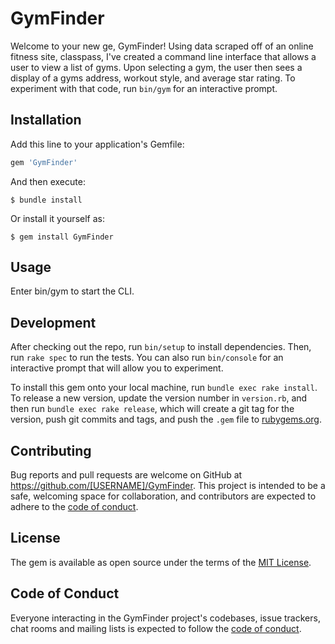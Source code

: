 # GymFinder

Welcome to your new ge, GymFinder! Using data scraped off of an online fitness site, classpass, I've created a command line interface that allows a user to view a list of gyms. Upon selecting a gym, the user then sees a display of a gyms address, workout style, and average star rating. To experiment with that code, run `bin/gym` for an interactive prompt.

## Installation

Add this line to your application's Gemfile:

```ruby
gem 'GymFinder'
```

And then execute:

    $ bundle install

Or install it yourself as:

    $ gem install GymFinder

## Usage

Enter bin/gym to start the CLI.

## Development

After checking out the repo, run `bin/setup` to install dependencies. Then, run `rake spec` to run the tests. You can also run `bin/console` for an interactive prompt that will allow you to experiment.

To install this gem onto your local machine, run `bundle exec rake install`. To release a new version, update the version number in `version.rb`, and then run `bundle exec rake release`, which will create a git tag for the version, push git commits and tags, and push the `.gem` file to [rubygems.org](https://rubygems.org).

## Contributing

Bug reports and pull requests are welcome on GitHub at https://github.com/[USERNAME]/GymFinder. This project is intended to be a safe, welcoming space for collaboration, and contributors are expected to adhere to the [code of conduct](https://github.com/[USERNAME]/GymFinder/blob/master/CODE_OF_CONDUCT.md).


## License

The gem is available as open source under the terms of the [MIT License](https://opensource.org/licenses/MIT).

## Code of Conduct

Everyone interacting in the GymFinder project's codebases, issue trackers, chat rooms and mailing lists is expected to follow the [code of conduct](https://github.com/[USERNAME]/GymFinder/blob/master/CODE_OF_CONDUCT.md).
